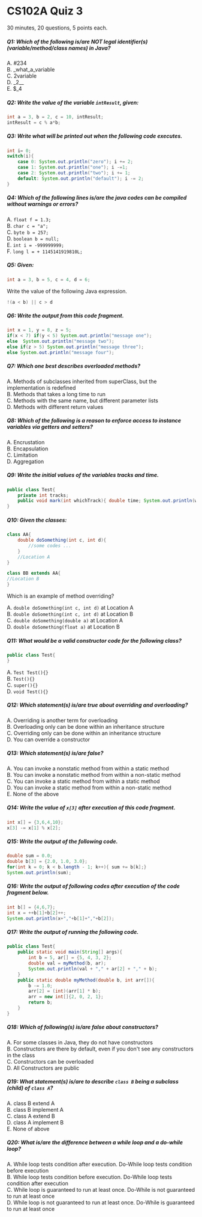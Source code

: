 # CS102A Quiz 3
30 minutes, 20 questions, 5 points each.

##### Q1: Which of the following is/are NOT legal identifier(s) (variable/method/class names) in Java?

A. #234     
B. \_what\_a\_variable            
C. 2variable              
D. \_2__             
E. \$_4            

##### Q2: Write the value of the variable ```intResult```, given:

```java
int a = 3, b = 2, c = 10, intResult;
intResult = c % a*b;
```

##### Q3: Write what will be printed out when the following code executes.

```java
int i= 0;
switch(i){
    case 0: System.out.println("zero"); i += 2;
    case 1: System.out.println("one"); i -=1;
    case 2: System.out.println("two"); i += 1;
    default: System.out.println("default"); i -= 2;
}
```

##### Q4: Which of the following lines is/are the java codes can be compiled without warnings or errors?

A. ```float f = 1.3;```          
B. ```char c = "a";```             
C. ```byte b = 257;```            
D. ```boolean b = null;```           
E. ```int i = -999999999;```            
F. ```long l = + 1145141919810L;```

##### Q5: Given:
```java
int a = 3, b = 5, c = 4, d = 6; 
```
Write the value of the following Java expression.
```java
!(a < b) || c > d
```

##### Q6: Write the output from this code fragment.
```java
int x = 1, y = 8, z = 5; 
if(x < 7) if(y < 5) System.out.println("message one");
else  System.out.println("message two"); 
else if(z > 5) System.out.println("message three"); 
else System.out.println("message four"); 
```

##### Q7: Which one best describes overloaded methods?
A. Methods of subclasses inherited from superClass, but the implementation is redefined            
B. Methods that takes a long time to run           
C. Methods with the same name, but different parameter lists          
D. Methods with different return values         

##### Q8: Which of the following is a reason to enforce access to instance variables via getters and setters?
A. Encrustation             
B. Encapsulation            
C. Limitation          
D. Aggregation            

##### Q9: Write the initial values of the variables tracks and time.

```java
public class Test{ 
    private int tracks; 
    public void mark(int whichTrack){ double time; System.out.println(whichTrack);} 
}
```

##### Q10: Given the classes:
```java
class AA{
    double doSomething(int c, int d){
        //some codes ...
    }
    //Location A
}

class BB extends AA{
//Location B
}
```
Which is an example of method overriding?

A. ```double doSomething(int c, int d)``` at Location A            
B. ```double doSomething(int c, int d)``` at Location B           
C. ```double doSomething(double a)``` at Location A            
D. ```double doSomething(float a)``` at Location B           

##### Q11: What would be a valid constructor code for the following class?
```java
public class Test{
}
```

A. ```Test Test(){}```          
B. ```Test(){}```          
C. ```super(){}```          
D. ```void Test(){}```           

##### Q12: Which statement(s) is/are true about overriding and overloading?

A. Overriding is another term for overloading        
B. Overloading only can be done within an inheritance structure         
C. Overriding only can be done within an inheritance structure          
D. You can override a constructor       

##### Q13: Which statement(s) is/are false?

A. You can invoke a nonstatic method from within a static method          
B. You can invoke a nonstatic method from within a non-static method          
C. You can invoke a static method from within a static method         
D. You can invoke a static method from within a non-static method             
E. None of the above

##### Q14: Write the value of ```x[3]``` after execution of this code fragment.
```java
int x[] = {3,6,4,10};
x[3] -= x[1] % x[2];
```

##### Q15: Write the output of the following code.
```java
double sum = 0.0; 
double b[3] = {2.0, 1.0, 3.0}; 
for(int k = 0; k < b.length - 1; k++){ sum += b[k];} 
System.out.println(sum);
```

##### Q16: Write the output of following codes after execution of the code fragment below.
```java
int b[] = {4,6,7};
int x = ++b[1]+b[2]++;
System.out.println(x+","+b[1]+","+b[2]);
```

##### Q17: Write the output of running the following code.
```java
public class Test{ 
    public static void main(String[] args){ 
        int b = 5, ar[] = {5, 4, 3, 2}; 
        double val = myMethod(b, ar); 
        System.out.println(val + "," + ar[2] + "," + b); 
    } 
    public static double myMethod(double b, int arr[]){ 
        b -= 1.0; 
        arr[2] = (int)(arr[1] * b);
        arr = new int[]{2, 0, 2, 1}; 
        return b; 
    } 
}
```

##### Q18: Which of following(s) is/are false about constructors?

A. For some classes in Java, they do not have constructors          
B. Constructors are there by default, even if you don't see any constructors in the class          
C. Constructors can be overloaded         
D. All Constructors are public            

##### Q19: What statement(s) is/are to describe ```class B``` being a subclass (child) of ```class A```?

A. class B extend A          
B. class B implement A           
C. class A extend B         
D. class A implement B         
E. None of above           

##### Q20: What is/are the difference between a while loop and a do-while loop?

A. While loop tests condition after execution. Do-While loop tests condition before execution          
B. While loop tests condition before execution. Do-While loop tests condition after execution       
C. While loop is guaranteed to run at least once. Do-While is not guaranteed to run at least once       
D. While loop is not guaranteed to run at least once. Do-While is guaranteed to run at least once        
